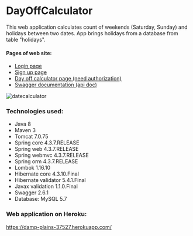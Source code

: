 # DayOffCalculator
This web application calculates count of weekends (Saturday, Sunday) and holidays between two dates.
App brings holidays from a database from table "holidays".
#### Pages of web site:
+ [Login page](https://damp-plains-37527.herokuapp.com/login)
+ [Sign up page](https://damp-plains-37527.herokuapp.com/register)
+ [Day off calculator page (need authorization)](https://damp-plains-37527.herokuapp.com/calc)
+ [Swagger documentation (api doc)](https://damp-plains-37527.herokuapp.com/calc)


![datecalculator](https://user-images.githubusercontent.com/23726583/29413815-61842522-8366-11e7-99a9-5394d47ebe83.png)
### Technologies used:
- Java 8
- Maven 3
- Tomcat 7.0.75
- Spring core 4.3.7.RELEASE
- Spring web 4.3.7.RELEASE
- Spring webmvc 4.3.7.RELEASE
- Spring orm  4.3.7.RELEASE
- Lombok 1.16.10
- Hibernate core 4.3.10.Final
- Hibernate validator 5.4.1.Final
- Javax validation 1.1.0.Final
- Swagger 2.6.1
- Database: MySQL 5.7
 
### Web application on Heroku:
https://damp-plains-37527.herokuapp.com/
